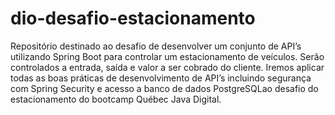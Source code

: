 # dio-desafio-estacionamento
Repositório destinado ao desafio de desenvolver um conjunto de API’s utilizando Spring Boot para controlar um estacionamento de veículos. Serão controlados a entrada, saída e valor a ser cobrado do cliente. Iremos aplicar todas as boas práticas de desenvolvimento de API’s incluindo segurança com Spring Security e acesso a banco de dados PostgreSQLao desafio do estacionamento do bootcamp Québec Java Digital.
